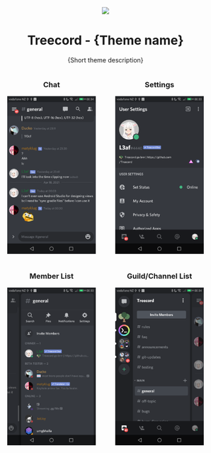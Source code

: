 <p align="center">
    <!-- Optionally recolor Treecord icon, must be hosted on Treecord GitHub repository or Imgur -->
    <img src="https://i.imgur.com/pysYvXG_d.webp?maxwidth=760&fidelity=grand" width="100" />
</p>
<h1 align="center">Treecord - {Theme name}</h1>
<p align="center">{Short theme description}</p>

<div style="text-align: center;">
    <div style="display: inline-block;">
        <h3 align="center">Chat</h3>
        <p align="center">
            <img src="./images/chat.png" width="200" style="margin: 0 20px;" />
        </p>
    </div>
    <div style="display: inline-block;">
        <h3 align="center">Settings</h3>
        <p align="center">
            <img src="./images/settings.png" width="200" style="margin: 0 20px;" />
        </p>
    </div>
</div>
<div style="text-align: center;">
    <div style="display: inline-block;">
        <h3 align="center">Member List</h3>
        <p align="center">
            <img src="./images/member_list.png" width="200" style="margin: 0 20px;" />
        </p>
    </div>
    <div style="display: inline-block;">
        <h3 align="center">Guild/Channel List</h3>
        <p align="center">
            <img src="./images/channel_list.png" width="200" style="margin: 0 20px;"/>
        </p>
    </div>
</div>
